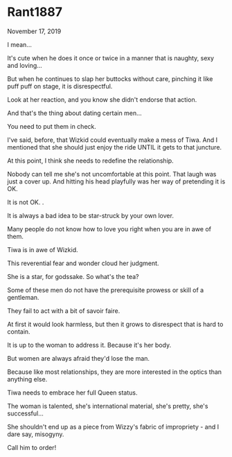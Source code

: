 # Rant1887


November 17, 2019

I mean...

It's cute when he does it once or twice in a manner that is naughty, sexy and loving...

But when he continues to slap her buttocks without care, pinching it like puff puff on stage, it is disrespectful. 

Look at her reaction, and you know she didn't endorse that action. 

And that's the thing about dating certain men...

You need to put them in check.

I've said, before, that Wizkid could eventually make a mess of Tiwa. And I mentioned that she should just enjoy the ride UNTIL it gets to that juncture.

At this point, I think she needs to redefine the relationship.

Nobody can tell me she's not uncomfortable at this point. That laugh was just a cover up. And hitting his head playfully was her way of pretending it is OK.

It is not OK.
.

It is always a bad idea to be star-struck by your own lover. 

Many people do not know how to love you right when you are in awe of them.

Tiwa is in awe of Wizkid.

This reverential fear and wonder cloud her judgment. 

She is a star, for godssake. So what's the tea?

Some of these men do not have the prerequisite prowess or skill of a gentleman.

They fail to act with a bit of savoir faire. 

At first it would look harmless, but then it grows to disrespect that is hard to contain.

It is up to the woman to address it. Because it's her body.

But women are always afraid they'd lose the man.

Because like most relationships, they are more interested in the optics than anything else. 

Tiwa needs to embrace her full Queen status.

The woman is talented, she's international material, she's pretty, she's successful...

She shouldn't end up as a piece from Wizzy's fabric of impropriety - and I dare say, misogyny.

Call him to order!